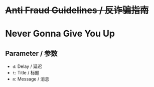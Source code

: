 # ~~Anti Fraud Guidelines / 反诈骗指南~~

# Never Gonna Give You Up

## Parameter / 参数

- `d`: Delay / 延迟
- `t`: Title / 标题
- `m`: Message / 消息